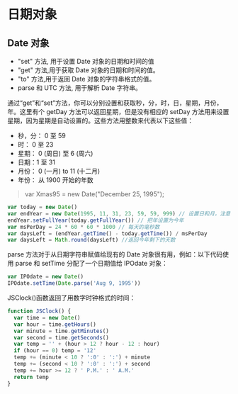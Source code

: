 # 日期对象

## Date 对象

- "set" 方法, 用于设置 Date 对象的日期和时间的值
- "get" 方法,用于获取 Date 对象的日期和时间的值。
- "to" 方法,用于返回 Date 对象的字符串格式的值。
- parse 和 UTC 方法, 用于解析 Date 字符串。

通过“get”和“set”方法，你可以分别设置和获取秒，分，时，日，星期，月份，年。这里有个 getDay 方法可以返回星期，但是没有相应的 setDay 方法用来设置星期，因为星期是自动设置的。这些方法用整数来代表以下这些值：

- 秒，分： 0 至 59
- 时： 0 至 23
- 星期： 0 (周日) 至 6 (周六)
- 日期：1 至 31
- 月份： 0 (一月) to 11 (十二月)
- 年份： 从 1900 开始的年数

> var Xmas95 = new Date("December 25, 1995");

```js
var today = new Date()
var endYear = new Date(1995, 11, 31, 23, 59, 59, 999) // 设置日和月，注意，月份是0-11
endYear.setFullYear(today.getFullYear()) // 把年设置为今年
var msPerDay = 24 * 60 * 60 * 1000 // 每天的毫秒数
var daysLeft = (endYear.getTime() - today.getTime()) / msPerDay
var daysLeft = Math.round(daysLeft) //返回今年剩下的天数
```

parse 方法对于从日期字符串赋值给现有的 Date 对象很有用，例如：以下代码使用 parse 和 setTime 分配了一个日期值给 IPOdate 对象：

```js
var IPOdate = new Date()
IPOdate.setTime(Date.parse('Aug 9, 1995'))
```

JSClock()函数返回了用数字时钟格式的时间：

```js
function JSClock() {
  var time = new Date()
  var hour = time.getHours()
  var minute = time.getMinutes()
  var second = time.getSeconds()
  var temp = '' + (hour > 12 ? hour - 12 : hour)
  if (hour == 0) temp = '12'
  temp += (minute < 10 ? ':0' : ':') + minute
  temp += (second < 10 ? ':0' : ':') + second
  temp += hour >= 12 ? ' P.M.' : ' A.M.'
  return temp
}
```
